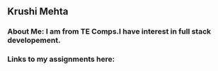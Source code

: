 ## Krushi Mehta

### About Me: I am from TE Comps.I have interest in full stack developement.

### Links to my assignments here:
